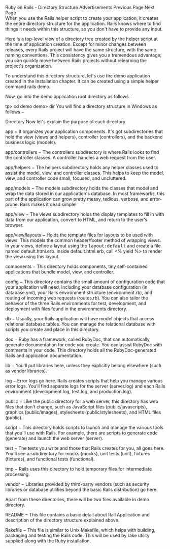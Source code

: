 Ruby on Rails - Directory Structure
Advertisements
 Previous Page Next Page  
When you use the Rails helper script to create your application, it creates the entire directory structure for the application. Rails knows where to find things it needs within this structure, so you don't have to provide any input.

Here is a top-level view of a directory tree created by the helper script at the time of application creation. Except for minor changes between releases, every Rails project will have the same structure, with the same naming conventions. This consistency gives you a tremendous advantage; you can quickly move between Rails projects without relearning the project's organization.

To understand this directory structure, let's use the demo application created in the Installation chapter. It can be created using a simple helper command rails demo.

Now, go into the demo application root directory as follows −

tp> cd demo
demo> dir
You will find a directory structure in Windows as follows −

Directory
Now let's explain the purpose of each directory

app − It organizes your application components. It's got subdirectories that hold the view (views and helpers), controller (controllers), and the backend business logic (models).

app/controllers − The controllers subdirectory is where Rails looks to find the controller classes. A controller handles a web request from the user.

app/helpers − The helpers subdirectory holds any helper classes used to assist the model, view, and controller classes. This helps to keep the model, view, and controller code small, focused, and uncluttered.

app/models − The models subdirectory holds the classes that model and wrap the data stored in our application's database. In most frameworks, this part of the application can grow pretty messy, tedious, verbose, and error-prone. Rails makes it dead simple!

app/view − The views subdirectory holds the display templates to fill in with data from our application, convert to HTML, and return to the user's browser.

app/view/layouts − Holds the template files for layouts to be used with views. This models the common header/footer method of wrapping views. In your views, define a layout using the <tt>layout:default</tt> and create a file named default.html.erb. Inside default.html.erb, call <% yield %> to render the view using this layout.

components − This directory holds components, tiny self-contained applications that bundle model, view, and controller.

config − This directory contains the small amount of configuration code that your application will need, including your database configuration (in database.yml), your Rails environment structure (environment.rb), and routing of incoming web requests (routes.rb). You can also tailor the behavior of the three Rails environments for test, development, and deployment with files found in the environments directory.

db − Usually, your Rails application will have model objects that access relational database tables. You can manage the relational database with scripts you create and place in this directory.

doc − Ruby has a framework, called RubyDoc, that can automatically generate documentation for code you create. You can assist RubyDoc with comments in your code. This directory holds all the RubyDoc-generated Rails and application documentation.

lib − You'll put libraries here, unless they explicitly belong elsewhere (such as vendor libraries).

log − Error logs go here. Rails creates scripts that help you manage various error logs. You'll find separate logs for the server (server.log) and each Rails environment (development.log, test.log, and production.log).

public − Like the public directory for a web server, this directory has web files that don't change, such as JavaScript files (public/javascripts), graphics (public/images), stylesheets (public/stylesheets), and HTML files (public).

script − This directory holds scripts to launch and manage the various tools that you'll use with Rails. For example, there are scripts to generate code (generate) and launch the web server (server).

test − The tests you write and those that Rails creates for you, all goes here. You'll see a subdirectory for mocks (mocks), unit tests (unit), fixtures (fixtures), and functional tests (functional).

tmp − Rails uses this directory to hold temporary files for intermediate processing.

vendor − Libraries provided by third-party vendors (such as security libraries or database utilities beyond the basic Rails distribution) go here.

Apart from these directories, there will be two files available in demo directory.

README − This file contains a basic detail about Rail Application and description of the directory structure explained above.

Rakefile − This file is similar to Unix Makefile, which helps with building, packaging and testing the Rails code. This will be used by rake utility supplied along with the Ruby installation.
